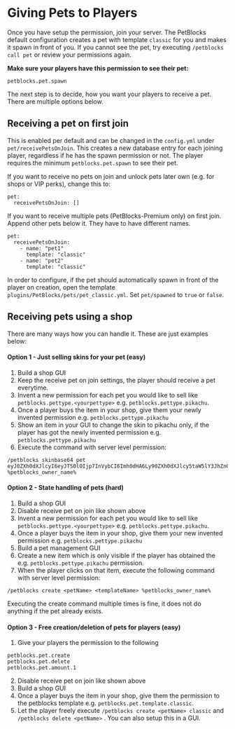 # Giving Pets to Players

Once you have setup the permission, join your server. The PetBlocks default configuration creates a pet
with template ``classic`` for you and makes it spawn in front of you. If you cannot see the pet, try executing ``/petblocks call pet`` or review your permissions again.


**Make sure your players have this permission to see their pet:**
```
petblocks.pet.spawn
```

The next step is to decide, how you want your players to receive a pet. There are multiple options below.

## Receiving a pet on first join

This is enabled per default and can be changed in the ``config.yml`` under ``pet/receivePetsOnJoin``. This creates a new database entry for each joining player, regardless if he has the spawn permission or not.
The player requires the minimum ``petblocks.pet.spawn`` to see their pet.

If you want to receive no pets on join and unlock pets later own (e.g. for shops or VIP perks), change this to: 

```
pet:
  receivePetsOnJoin: []
```

If you want to receive multiple pets (PetBlocks-Premium only) on first join. Append other pets below it. They have to have different names.

```
pet:
  receivePetsOnJoin:
    - name: "pet1"
      template: "classic"
    - name: "pet2"
      template: "classic"      
```

In order to configure, if the pet should automatically spawn in front of the player on creation, open the template 
``plugins/PetBlocks/pets/pet_classic.yml``. Set ``pet/spawned`` to ``true`` or ``false``.


## Receiving pets using a shop

There are many ways how you can handle it. These are just examples below:

#### Option 1 - Just selling skins for your pet (easy)

1. Build a shop GUI
2. Keep the receive pet on join settings, the player should receive a pet everytime. 
3. Invent a new permission for each pet you would like to sell like ``petblocks.pettype.<yourpettype>`` e.g. ``petblocks.pettype.pikachu``.
4. Once a player buys the item in your shop, give them your newly invented permission e.g. ``petblocks.pettype.pikachu``
5. Show an item in your GUI to change the skin to pikachu only, if the player has got the newly invented permission e.g. ``petblocks.pettype.pikachu``
6. Execute the command with server level permission:


```
/petblocks skinbase64 pet eyJ0ZXh0dXJlcyI6eyJTS0lOIjp7InVybCI6Imh0dHA6Ly90ZXh0dXJlcy5taW5lY3JhZnQubmV0L3RleHR1cmUvOTdlYmNlZjQ2ODNjZGI3MTYzZTk2OWU0ZTIyNjlmMzY3M2E1ZDVlNmI3OGUwNmZhZWU0NWJjZjdjNDljMzk3In19fQ== %petblocks_owner_name%
```

#### Option 2 - State handling of pets (hard)

1. Build a shop GUI
2. Disable receive pet on join like shown above
3. Invent a new permission for each pet you would like to sell like ``petblocks.pettype.<yourpettype>`` e.g. ``petblocks.pettype.pikachu``. 
4. Once a player buys the item in your shop, give them your new invented permission e.g. ``petblocks.pettype.pikachu``
5. Build a pet management GUI
6. Create a new item which is only visible if the player has obtained the e.g. ``petblocks.pettype.pikachu`` permission.
7. When the player clicks on that item, execute the following command with server level permission:

```
/petblocks create <petName> <templateName> %petblocks_owner_name%
```

Executing the create command multiple times is fine, it does not do anything if the pet already exists.

#### Option 3 - Free creation/deletion of pets for players (easy)

1. Give your players the permission to the following

```
petblocks.pet.create
petblocks.pet.delete
petblocks.pet.amount.1
```

2. Disable receive pet on join like shown above
3. Build a shop GUI
4. Once a player buys the item in your shop, give them the permission to the petblocks template e.g. ``petblocks.pet.template.classic``.
5. Let the player freely execute ``/petblocks create <petName> classic`` and  ``/petblocks delete <petName>`` . You can also setup this in a GUI.





